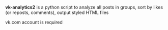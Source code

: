 <b>vk-analytics2</b> is a python script to analyze all posts in groups, sort by likes (or reposts, comments), output styled HTML files 

vk.com account is required
